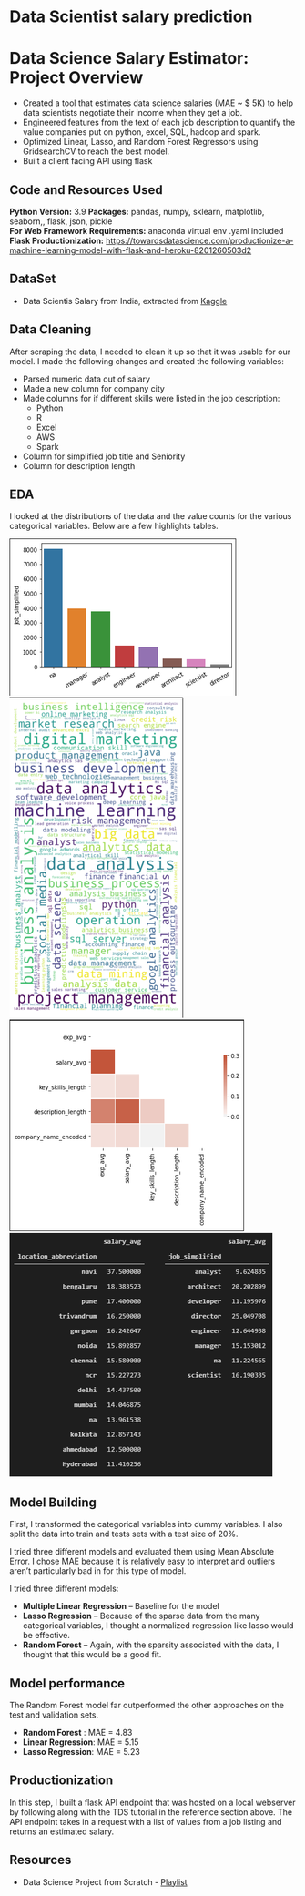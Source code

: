 # Data Scientist salary prediction

# Data Science Salary Estimator: Project Overview 
* Created a tool that estimates data science salaries (MAE ~ $ 5K) to help data scientists negotiate their income when they get a job.
* Engineered features from the text of each job description to quantify the value companies put on python, excel, SQL, hadoop and spark. 
* Optimized Linear, Lasso, and Random Forest Regressors using GridsearchCV to reach the best model. 
* Built a client facing API using flask 

## Code and Resources Used 
**Python Version:** 3.9 
**Packages:** pandas, numpy, sklearn, matplotlib, seaborn,, flask, json, pickle  
**For Web Framework Requirements:** anaconda virtual env .yaml included
**Flask Productionization:** https://towardsdatascience.com/productionize-a-machine-learning-model-with-flask-and-heroku-8201260503d2

## DataSet
 * Data Scientis Salary from India, extracted from [Kaggle](https://www.kaggle.com/jaiganeshnagidi/data-scientist-salary/)

## Data Cleaning
After scraping the data, I needed to clean it up so that it was usable for our model. I made the following changes and created the following variables:

*	Parsed numeric data out of salary 
*	Made a new column for company city 
*	Made columns for if different skills were listed in the job description:
    * Python  
    * R  
    * Excel  
    * AWS  
    * Spark 
*	Column for simplified job title and Seniority 
*	Column for description length 

## EDA
I looked at the distributions of the data and the value counts for the various categorical variables. Below are a few highlights tables. 

![alt text](https://github.com/matiasmoreno/ds_salary_pred/blob/master/images/earn_by_tittle.png "Title Histogram")
![alt text](https://github.com/matiasmoreno/ds_salary_pred/blob/master/images/skills_words.png "Common Skll words")
![alt text](https://github.com/matiasmoreno/ds_salary_pred/blob/master/images/correlations.png "Correlations")
![alt text](https://github.com/matiasmoreno/ds_salary_pred/blob/master/images/earn_by_param.png "Earnings by parameters")
## Model Building 

First, I transformed the categorical variables into dummy variables. I also split the data into train and tests sets with a test size of 20%.   

I tried three different models and evaluated them using Mean Absolute Error. I chose MAE because it is relatively easy to interpret and outliers aren’t particularly bad in for this type of model.   

I tried three different models:
*	**Multiple Linear Regression** – Baseline for the model
*	**Lasso Regression** – Because of the sparse data from the many categorical variables, I thought a normalized regression like lasso would be effective.
*	**Random Forest** – Again, with the sparsity associated with the data, I thought that this would be a good fit. 

## Model performance
The Random Forest model far outperformed the other approaches on the test and validation sets. 
*	**Random Forest** : MAE = 4.83
*	**Linear Regression**: MAE = 5.15
*	**Lasso Regression**: MAE = 5.23

## Productionization 
In this step, I built a flask API endpoint that was hosted on a local webserver by following along with the TDS tutorial in the reference section above. The API endpoint takes in a request with a list of values from a job listing and returns an estimated salary. 

## Resources
 * Data Science Project from Scratch - [Playlist](https://www.youtube.com/playlist?list=PL2zq7klxX5ASFejJj80ob9ZAnBHdz5O1t)



